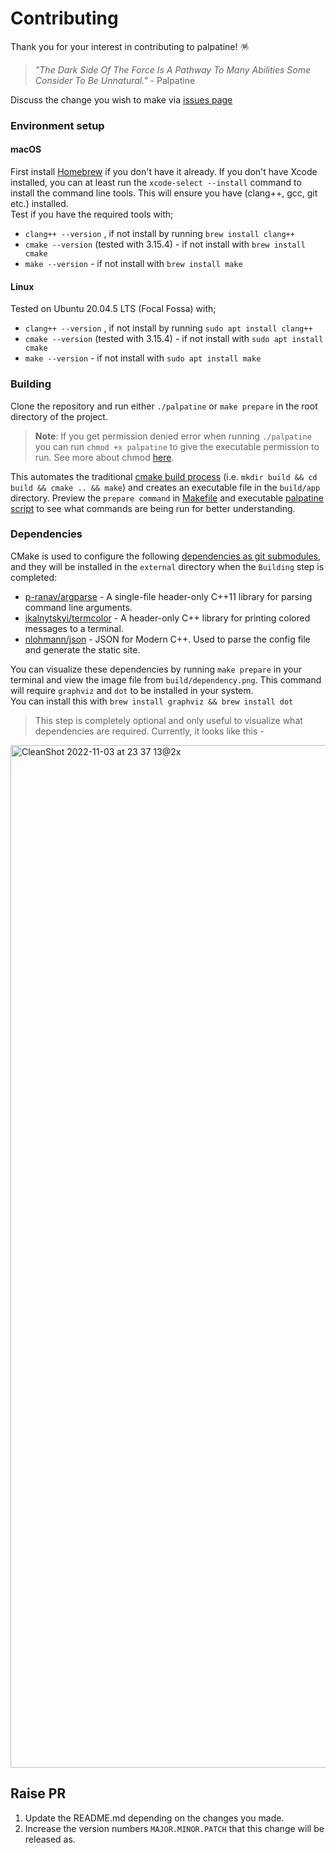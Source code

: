 # Contributing 

Thank you for your interest in contributing to palpatine! 🪅

> _"The Dark Side Of The Force Is A Pathway To Many Abilities Some Consider To Be Unnatural."_ - Palpatine

Discuss the change you wish to make via [issues page](https://github.com/batunpc/palpatine/issues)

### Environment setup

#### macOS
First install [Homebrew](https://brew.sh/) if you don't have it already. 
If you don't have Xcode installed, you can at least run the `xcode-select --install` command to install the command line tools. This will ensure you have (clang++, gcc, git etc.) installed.\
Test if you have the required tools with;
- `clang++ --version` , if not install by running `brew install clang++`
- `cmake --version` (tested with 3.15.4) - if not install with `brew install cmake`
- `make --version` - if not install with `brew install make`

#### Linux
Tested on Ubuntu 20.04.5 LTS (Focal Fossa) with;
- `clang++ --version` , if not install by running `sudo apt install clang++`
- `cmake --version` (tested with 3.15.4) - if not install with `sudo apt install cmake`
- `make --version` - if not install with `sudo apt install make`


### Building

Clone the repository and run either `./palpatine` or `make prepare` in the root directory of the project. 
> **Note**: If you get permission denied error when running `./palpatine` you can run `chmod +x palpatine` to give the executable permission to run. See more about chmod [here](https://www.howtogeek.com/437958/how-to-use-the-chmod-command-on-linux/).

This automates the traditional [cmake build process](https://cmake.org/cmake/help/latest/manual/cmake.1.html#generate-a-project-buildsystem) (i.e. `mkdir build && cd build && cmake .. && make`) and creates an executable file in the `build/app` directory. Preview the `prepare command` in [Makefile](https://github.com/batunpc/palpatine/blob/90dcb1c5898e44229b10c86253b458894855f6de/Makefile#L4) and executable [palpatine script](https://github.com/batunpc/palpatine/blob/main/palpatine) to see what commands are being run for better understanding.


### Dependencies
CMake is used to configure the following [dependencies as git submodules](https://github.com/batunpc/palpatine/blob/main/.gitmodules), and they will be installed in the `external` directory when the `Building` step is completed:
- [p-ranav/argparse](https://github.com/p-ranav/argparse) - A single-file header-only C++11 library for parsing command line arguments.
- [ikalnytskyi/termcolor](https://github.com/ikalnytskyi/termcolor) - A header-only C++ library for printing colored messages to a terminal.
- [nlohmann/json](https://github.com/nlohmann/json) - JSON for Modern C++. Used to parse the config file and generate the static site.

You can visualize these dependencies by running `make prepare` in your terminal and view the image file from `build/dependency.png`. This command will require `graphviz` and `dot` to be installed in your system.\
You can install this with `brew install graphviz && brew install dot`
> This step is completely optional and only useful to visualize what dependencies are required. Currently, it looks like this -
> 
<img width="1636" alt="CleanShot 2022-11-03 at 23 37 13@2x" src="https://user-images.githubusercontent.com/71259399/199881523-330b4a46-768a-497a-9687-9e1b16fdecc0.png">



## Raise PR

1. Update the README.md depending on the changes you made.
2. Increase the version numbers `MAJOR.MINOR.PATCH` that this change will be released as. 

